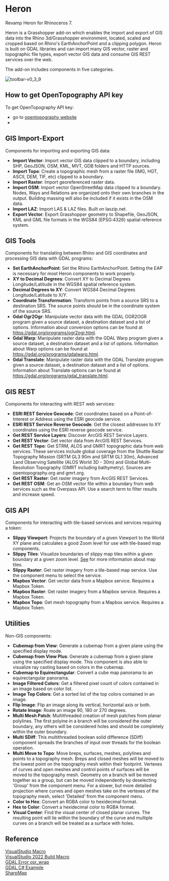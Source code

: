 # Heron

Revamp Heron for Rhinoceros 7.

Heron is a Grasshopper add-on which enables the import and export of GIS data into the Rhino 3d/Grasshopper environment, located, scaled and cropped based on Rhino's EarthAnchorPoint and a clipping polygon.  Heron is built on GDAL libraries and can import many GIS vector, raster and topographic file types, export vector GIS data and consume GIS REST services over the web.

The add-on includes components in five categories.

![toolbar-v0_3_9](https://user-images.githubusercontent.com/13613796/147161114-da93d1f6-5e9b-4884-b33e-4ace94beb404.PNG)

## How to get OpenTopography API key

To get OpenTopography API key:

- go to [opentopography website](https://www.opentopography.org/)
- 

## GIS Import-Export

Components for importing and exporting GIS data:

- **Import Vector**: Import vector GIS data clipped to a boundary, including SHP, GeoJSON, OSM, KML, MVT, GDB folders and HTTP sources.
- **Import Topo**: Create a topographic mesh from a raster file (IMG, HGT, ASCII, DEM, TIF, etc) clipped to a boundary.
- **Import Raster**: Import georeferenced raster data.
- **Import OSM**: Import vector OpenStreetMap data clipped to a boundary. Nodes, Ways and Relations are organized onto their own branches in the output.  Building massing will also be included if it exists in the OSM data.
- **Import LAZ**: Import LAS & LAZ files. Built on laszip.net.
- **Export Vector**: Export Grasshopper geometry to Shapefile, GeoJSON, KML and GML file formats in the WGS84 (EPSG:4326) spatial reference system.

## GIS Tools

Components for translating between Rhino and GIS coordinates and processing GIS data with GDAL programs:

- **Set EarthAnchorPoint**: Set the Rhino EarthAnchorPoint.  Setting the EAP is necessary for most Heron components to work properly.
- **XY to Decimal Degrees**: Convert XY to Decimal Degrees Longitude/Latitude in the WGS84 spatial reference system.
- **Decimal Degrees to XY**: Convert WGS84 Decimal Degrees Longitude/Latitude to X/Y.
- **Coordinate Transformation**: Transform points from a source SRS to a destination SRS. The source points should be in the coordinate system of the source SRS.
- **Gdal Ogr2Ogr**: Manipulate vector data with the GDAL OGR2OGR program given a source dataset, a destination dataset and a list of options. Information about conversion options can be found at https://gdal.org/programs/ogr2ogr.html.
- **Gdal Warp**: Manipulate raster data with the GDAL Warp program given a source dataset, a destination dataset and a list of options. Information about Warp options can be found at https://gdal.org/programs/gdalwarp.html.
- **Gdal Translate**: Manipulate raster data with the GDAL Translate program given a source dataset, a destination dataset and a list of options.  Information about Translate options can be found at https://gdal.org/programs/gdal_translate.html.

## GIS REST

Components for interacting with REST web services:

- **ESRI REST Service Geocode**: Get coordinates based on a Point-of-Interest or Address using the ESRI geocode service.
- **ESRI REST Service Reverse Geocode**: Get the closest addresses to XY coordinates using the ESRI reverse geocode service.
- **Get REST Service Layers**: Discover ArcGIS REST Service Layers.
- **Get REST Vector**: Get vector data from ArcGIS REST Services.
- **Get REST Topo**: Get STRM, ALOS and GMRT topographic data from web services. These services include global coverage from the Shuttle Radar Topography Mission (SRTM GL3 90m and SRTM GL1 30m), Advanced Land Observing Satellite (ALOS World 3D - 30m) and Global Multi-Resolution Topography (GMRT including bathymetry). Sources are opentopography.org and gmrt.org.
- **Get REST Raster**: Get raster imagery from ArcGIS REST Services.
- **Get REST OSM**: Get an OSM vector file within a boundary from web services such as the Overpass API.  Use a search term to filter results and increase speed. 

## GIS API

Components for interacting with tile-based services and services requiring a token:

- **Slippy Viewport**: Projects the boundary of a given Viewport to the World XY plane and calculates a good Zoom level for use with tile-based map components.
- **Slippy Tiles**: Visualize boundaries of slippy map tiles within a given boundary at a given zoom level.  [See](https://en.wikipedia.org/wiki/Tiled_web_map) for more information about map tiles.
- **Slippy Raster**: Get raster imagery from a tile-based map service. Use the component menu to select the service.
- **Mapbox Vector**: Get vector data from a Mapbox service. Requires a Mapbox Token.
- **Mapbox Raster**: Get raster imagery from a Mapbox service. Requires a Mapbox Token.
- **Mapbox Topo**: Get mesh topography from a Mapbox service. Requires a Mapbox Token.

## Utilities

Non-GIS components:

- **Cubemap from View**: Generate a cubemap from a given plane using the specified display mode.
- **Cubemap from View Plus**: Generate a cubemap from a given plane using the specified display mode.  This component is also able to visualize ray casting based on colors in the cubemap.
- **Cubemap to Equirectangular**: Convert a cube map panorama to an equirectangular panorama.
- **Image Filtered Colors**: Get a filtered pixel count of colors contained in an image based on color list.
- **Image Top Colors**: Get a sorted list of the top colors contained in an image.
- **Flip Image**: Flip an image along its vertical, horizontal axis or both.
- **Rotate Image**: Roate an image 90, 180 or 270 degrees.
- **Multi Mesh Patch**: Multithreaded creation of mesh patches from planar polylines. The first polyine in a branch will be considered the outer boundary, any others will be considered holes and should be completely within the outer boundary.
- **Multi SDiff**: This multithreaded boolean solid difference (SDiff) component spreads the branches of input over threads for the boolean operation. 
- **Multi Move to Topo**: Move breps, surfaces, meshes, polylines and points to a topography mesh.  Breps and closed meshes will be moved to the lowest point on the topography mesh within their footprint. Vertexes of curves and open meshes and control points of surfaces will be moved to the topography mesh. Geometry on a branch will be moved together as a group, but can be moved independently by deselecting 'Group' from the component menu. For a slower, but more detailed projection where curves and open meshes take on the vertexes of the topography mesh, select 'Detailed' from the component menu.
- **Color to Hex**: Convert an RGBA color to hexidecimal format.
- **Hex to Color**: Convert a hexidecimal color to RGBA format.
- **Visual Center**: Find the visual center of closed planar curves. The resulting point will lie within the boundary of the curve and multiple curves on a branch will be treated as a surface with holes.

## Reference

[VisualStudio Macro](https://learn.microsoft.com/en-us/cpp/build/reference/common-macros-for-build-commands-and-properties?view=msvc-170)  
[VisualStudio 2022 Build Macro](https://learn.microsoft.com/en-us/cpp/build/reference/common-macros-for-build-commands-and-properties?view=msvc-170)  
[GDAL Error osr_wrap](https://stackoverflow.com/questions/14353502/exception-while-using-gdal-in-c-sharp)  
[GDAL C# Example](https://github.com/OSGeo/gdal/tree/master/swig/csharp/apps)  
[SharpMap](https://github.com/SharpMap/SharpMap)  
